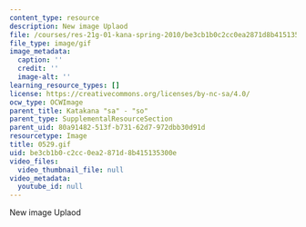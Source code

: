 ```yaml
---
content_type: resource
description: New image Uplaod
file: /courses/res-21g-01-kana-spring-2010/be3cb1b0c2cc0ea2871d8b415135300e_0529.gif
file_type: image/gif
image_metadata:
  caption: ''
  credit: ''
  image-alt: ''
learning_resource_types: []
license: https://creativecommons.org/licenses/by-nc-sa/4.0/
ocw_type: OCWImage
parent_title: Katakana "sa" - "so"
parent_type: SupplementalResourceSection
parent_uid: 80a91482-513f-b731-62d7-972dbb30d91d
resourcetype: Image
title: 0529.gif
uid: be3cb1b0-c2cc-0ea2-871d-8b415135300e
video_files:
  video_thumbnail_file: null
video_metadata:
  youtube_id: null
---
```

New image Uplaod
